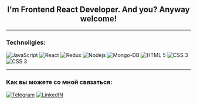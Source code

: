 
<h2 align='center'> I'm <strong>Frontend React Developer</strong>.  And you? Anyway welcome!</h2>

---

### Technoligies:

<div>

 <img alt="JavaScript" src="https://img.shields.io/badge/-JavaScript-yellow?style=for-the-badge&logo=JavaScript&logoColor=white" />
 <img alt="React" src="https://img.shields.io/badge/-React-45b8d8?style=for-the-badge&logo=react&logoColor=white" />
 <img alt="Redux" src="https://img.shields.io/badge/-Redux-430098?style=for-the-badge&logo=redux&logoColor=white" />
 <img alt="Nodejs" src="https://img.shields.io/badge/-Nodejs-43853d?style=for-the-badge&logo=Node.js&logoColor=white" />
 <img alt="Mongo-DB" src="https://img.shields.io/badge/-Mongo_DB-green?style=for-the-badge&logo=MongoDB&logoColor=black" />
 <img alt="HTML 5" src="https://img.shields.io/badge/HTML5-E34F26?style=for-the-badge&logo=html5&logoColor=white">
 <img alt="CSS 3" src="https://img.shields.io/badge/CSS3-1572B6?style=for-the-badge&logo=css3&logoColor=white">
 <img alt="CSS 3" src="https://img.shields.io/badge/-Webpack-white?style=for-the-badge">

</div>

---

### Как вы можете со мной связаться:

[![Telegram](https://img.shields.io/badge/-Telegram-black?style=for-the-badge&logo=Telegram)](https://t.me/ze_blank)
[![LinkedIN](https://img.shields.io/badge/LinkedIn-0077B5?style=for-the-badge&logo=linkedin&logoColor=white)](https://www.linkedin.com/in/salambek-makhaev-bb1223253)

